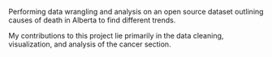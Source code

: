 Performing data wrangling and analysis on an open source dataset outlining causes of death in Alberta to find different trends. 

My contributions to this project lie primarily in the data cleaning, visualization, and analysis of the cancer section. 

